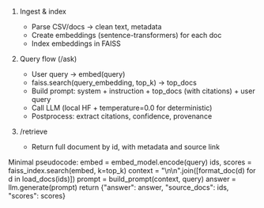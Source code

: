 1) Ingest & index
   - Parse CSV/docs -> clean text, metadata
   - Create embeddings (sentence-transformers) for each doc
   - Index embeddings in FAISS

2) Query flow (/ask)
   - User query -> embed(query)
   - faiss.search(query_embedding, top_k) -> top_docs
   - Build prompt: system + instruction + top_docs (with citations) + user query
   - Call LLM (local HF + temperature=0.0 for deterministic)
   - Postprocess: extract citations, confidence, provenance

3) /retrieve
   - Return full document by id, with metadata and source link

Minimal pseudocode:
embed = embed_model.encode(query)
ids, scores = faiss_index.search(embed, k=top_k)
context = "\n\n".join([format_doc(d) for d in load_docs(ids)])
prompt = build_prompt(context, query)
answer = llm.generate(prompt)
return {"answer": answer, "source_docs": ids, "scores": scores}
